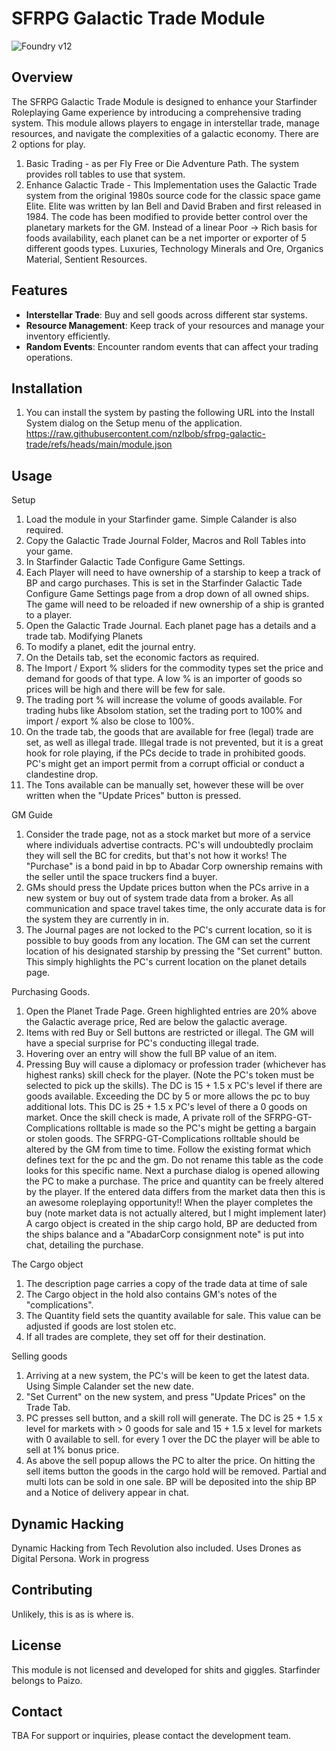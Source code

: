 # SFRPG Galactic Trade Module

![Foundry v12](https://img.shields.io/badge/foundry-v12-green)

## Overview

The SFRPG Galactic Trade Module is designed to enhance your Starfinder Roleplaying Game experience by introducing a comprehensive trading system. This module allows players to engage in interstellar trade, manage resources, and navigate the complexities of a galactic economy. There are 2 options for play.
1. Basic Trading - as per Fly Free or Die Adventure Path. The system provides roll tables to use that system.
2. Enhance Galactic Trade - This Implementation uses the Galactic Trade system from the original 1980s source code for the classic space game Elite. Elite was written by Ian Bell and David Braben and first released in 1984. The code has been modified to provide better control over the planetary markets for the GM. Instead of a linear Poor -> Rich basis for foods availability, each planet can be a net importer or exporter of 5 different goods types. Luxuries, Technology Minerals and Ore, Organics Material, Sentient Resources. 


## Features

- **Interstellar Trade**: Buy and sell goods across different star systems.
- **Resource Management**: Keep track of your resources and manage your inventory efficiently.
- **Random Events**: Encounter random events that can affect your trading operations.

## Installation

1. You can install the system by pasting the following URL into the Install System dialog on the Setup menu of the application.
https://raw.githubusercontent.com/nzlbob/sfrpg-galactic-trade/refs/heads/main/module.json

## Usage
Setup
1. Load the module in your Starfinder game. Simple Calander is also required.
2. Copy the Galactic Trade Journal Folder, Macros and Roll Tables into your game.
3. In Starfinder Galactic Tade Configure Game Settings. 
4. Each Player will need to have ownership of a starship to keep a track of BP and cargo purchases. This is set in the Starfinder Galactic Tade Configure Game Settings page from a drop down of all owned ships. The game will need to be reloaded if new ownership of a ship is granted to a player.
5. Open the Galactic Trade Journal. Each planet page has a details and a trade tab.
Modifying Planets
1. To modify a planet, edit the journal entry.
2. On the Details tab, set the economic factors as required. 
3. The Import / Export % sliders for the commodity types set the price and demand for goods of that type. A low % is an importer of goods so prices will be high and there will be few for sale.
4. The trading port % will increase the volume of goods available. For trading hubs like Absolom station, set the trading port to 100% and import / export % also be close to 100%.
5. On the trade tab, the goods that are available for free (legal) trade are set, as well as illegal trade. Illegal trade is not prevented, but it is a great hook for role playing, if the PCs decide to trade in prohibited goods. PC's might get an import permit from a corrupt official or conduct a clandestine drop.
6. The Tons available can be manually set, however these will be over written when the "Update Prices" button is pressed.

GM Guide
1. Consider the trade page, not as a stock market but more of a service where individuals advertise contracts. PC's will undoubtedly proclaim they will sell the BC for credits, but that's not how it works! The "Purchase" is a bond paid in bp to Abadar Corp ownership remains with the seller until the space truckers find a buyer.  
2. GMs should press the Update prices button when the PCs arrive in a new system or buy out of system trade data from a broker. As all communication and space travel takes time, the only accurate data is for the system they are currently in in. 
3. The Journal pages are not locked to the PC's current location, so it is possible to buy goods from any location. The GM can set the current location of his designated starship by pressing the "Set current" button. This simply highlights the PC's current location on the planet details page. 

Purchasing Goods.
1. Open the Planet Trade Page. Green highlighted entries are 20% above the Galactic average price, Red are below the galactic average.
2. Items with red Buy or Sell buttons are restricted or illegal. The GM will have a special surprise for PC's conducting illegal trade.
3. Hovering over an entry will show the full BP value of an item.
4. Pressing Buy will cause a diplomacy or profession trader (whichever has highest ranks) skill check for the player. (Note the PC's token must be selected to pick up the skills). The DC is 15 + 1.5 x PC's level if there are goods available. Exceeding the DC by 5 or more allows the pc to buy additional lots. This DC is 25 + 1.5 x PC's level of there a 0 goods on market. 
Once the skill check is made, A private roll of the SFRPG-GT-Complications rolltable is made so the PC's might be getting a bargain or stolen goods. The SFRPG-GT-Complications rolltable should be altered by the GM from time to time. Follow the existing format which defines text for the pc and the gm. Do not rename this table as the code looks for this specific name.
Next a purchase dialog is opened allowing the PC to make a purchase. The price and quantity can be freely altered by the player. If the entered data differs from the market data then this is an awesome roleplaying opportunity!!
When the player completes the buy (note market data is not actually altered, but I might implement later) A cargo object is created in the ship cargo hold, BP are deducted from the ships balance and a "AbadarCorp consignment note" is put into chat, detailing the purchase.

The Cargo object
1. The description page carries a copy of the trade data at time of sale
2. The Cargo object in the hold also contains GM's notes of the "complications". 
3. The Quantity field sets the quantity available for sale. This value can be adjusted if goods are lost stolen etc.
4. If all trades are complete, they set off for their destination.

Selling goods
1. Arriving at a new system, the PC's will be keen to get the latest data. Using Simple Calander set the new date.
2. "Set Current" on the new system, and press "Update Prices" on the Trade Tab.
3. PC presses sell button, and a skill roll will generate. The DC is 25 + 1.5 x level for markets with > 0 goods for sale and 15 + 1.5 x level for markets with 0 available to sell. for every 1 over the DC the player will be able to sell at 1% bonus price.
4. As above the sell popup allows the PC to alter the price. On hitting the sell items button the goods in the cargo hold will be removed. Partial and multi lots can be sold in one sale. BP will be deposited into the ship BP and a Notice of delivery appear in chat.

## Dynamic Hacking

Dynamic Hacking from Tech Revolution also included. Uses Drones as Digital Persona. Work in progress

## Contributing

Unlikely, this is as is where is.

## License

This module is not licensed and developed for shits and giggles. Starfinder belongs to Paizo. 

## Contact

TBA For support or inquiries, please contact the development team.
